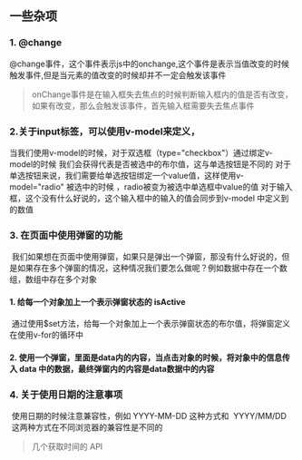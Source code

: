 ## 一些杂项
### 1. @change
  @change事件，这个事件表示js中的onchange,这个事件是表示当值改变的时候触发事件,但是当元素的值改变的时候却并不一定会触发该事件
>onChange事件是在输入框失去焦点的时候判断输入框内的值是否有改变，如果有改变，那么会触发该事件，首先输入框需要失去焦点事件
>
### 2.关于input标签，可以使用v-model来定义，
  当我们使用v-model的时候，对于双选框（type="checkbox"）通过绑定v-model的时候 我们会获得代表是否被选中的布尔值，这与单选按钮是不同的
对于单选按钮来说，我们需要给单选按钮绑定一个value值，这样使用v-model="radio"  被选中的时候 ，radio被变为被选中单选框中value的值
对于输入框，这个没有什么好说的，这个输入框中的输入的值会同步到v-model 中定义到的数值
### 3. 在页面中使用弹窗的功能
  我们如果想在页面中使用弹窗，如果只是弹出一个弹窗，那没有什么好说的，但是如果存在多个弹窗的情况，这种情况我们要怎么做呢？例如数据中存在一个数组，数组中存在多个对象
#### 1. 给每一个对象加上一个表示弹窗状态的 isActive
  通过使用$set方法，给每一个对象加上一个表示弹窗状态的布尔值，将弹窗定义在使用v-for的循环中
#### 2. 使用一个弹窗，里面是data内的内容，当点击对象的时候，将对象中的信息传入 data 中的数据，最终弹窗内的内容是data数据中的内容
### 4. 关于使用日期的注意事项
  使用日期的时候注意兼容性，例如 YYYY-MM-DD 这种方式和  YYYY/MM/DD  这两种方式在不同浏览器的兼容性是不同的
>几个获取时间的 API
>
